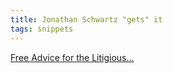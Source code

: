 ```yaml
---
title: Jonathan Schwartz "gets" it
tags: snippets
---
```


[Free Advice for the Litigious...](http://blogs.sun.com/jonathan/entry/what_we_did "Jonathan Schwartz's Weblog: Free Advice for the Litigious...")
